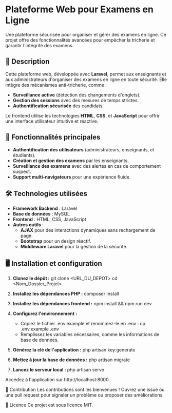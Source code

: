 # Plateforme Web pour Examens en Ligne

Une plateforme sécurisée pour organiser et gérer des examens en ligne. Ce projet offre des fonctionnalités avancées pour empêcher la tricherie et garantir l'intégrité des examens.

## 📖 Description
Cette plateforme web, développée avec **Laravel**, permet aux enseignants et aux administrateurs d'organiser des examens en ligne en toute sécurité. Elle intègre des mécanismes anti-tricherie, comme :
- **Surveillance active** (détection des changements d'onglets).
- **Gestion des sessions** avec des mesures de temps strictes.
- **Authentification sécurisée** des candidats.

Le frontend utilise les technologies **HTML**, **CSS**, et **JavaScript** pour offrir une interface utilisateur intuitive et réactive.

## 🚀 Fonctionnalités principales
- **Authentification des utilisateurs** (administrateurs, enseignants, et étudiants).
- **Création et gestion des examens** par les enseignants.
- **Surveillance des examens** avec des alertes en cas de comportement suspect.
- **Support multi-navigateurs** pour une expérience fluide.

## 🛠️ Technologies utilisées
- **Framework Backend** : Laravel
- **Base de données** : MySQL
- **Frontend** : HTML, CSS, JavaScript
- **Autres outils** :
  - **AJAX** pour des interactions dynamiques sans rechargement de page.
  - **Bootstrap** pour un design réactif.
  - **Middleware Laravel** pour la gestion de la sécurité.

## 🖥️ Installation et configuration

1. **Clonez le dépôt :**
   git clone <URL_DU_DEPOT>
   cd <Nom_Dossier_Projet>

2. **Installez les dépendances PHP :**
    composer install

3. **Installez les dépendances frontend :**
    npm install && npm run dev
    
4. **Configurez l'environnement :**
    - Copiez le fichier .env.example et renommez-le en .env :
        cp .env.example .env
    - Remplissez les variables nécessaires, comme les informations de base de données.

5. **Générez la clé de l'application :**
    php artisan key:generate

6. **Mettez à jour la base de données :**
    php artisan migrate

7. **Lancez le serveur local :**
    php artisan serve

    
Accédez à l'application sur http://localhost:8000.

🌟 Contribution
Les contributions sont les bienvenues ! Ouvrez une issue ou une pull request pour signaler un problème ou proposer des améliorations.

📄 Licence
Ce projet est sous licence MIT.
